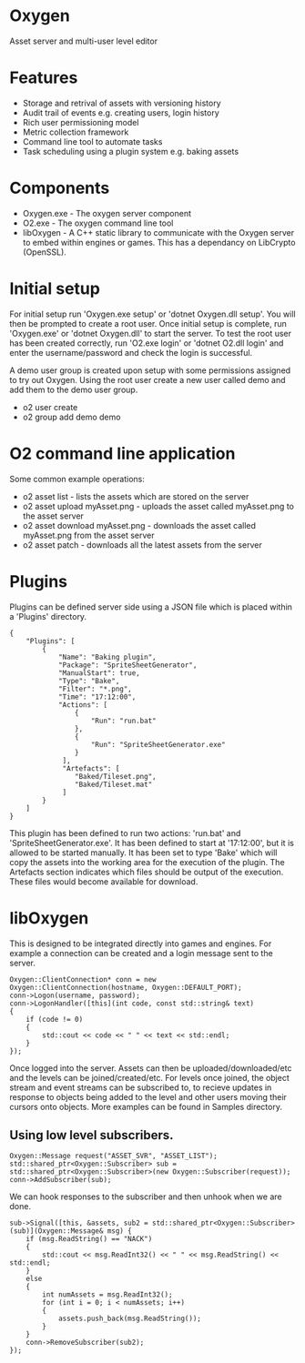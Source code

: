 # Oxygen
Asset server and multi-user level editor

# Features
* Storage and retrival of assets with versioning history
* Audit trail of events e.g. creating users, login history
* Rich user permissioning model
* Metric collection framework
* Command line tool to automate tasks
* Task scheduling using a plugin system e.g. baking assets

# Components
* Oxygen.exe - The oxygen server component
* O2.exe - The oxygen command line tool
* libOxygen - A C++ static library to communicate with the Oxygen server to embed within engines or games. This has a dependancy on LibCrypto (OpenSSL).

# Initial setup
For initial setup run 'Oxygen.exe setup' or 'dotnet Oxygen.dll setup'. You will then be prompted to create a root user. Once initial setup is complete, run 'Oxygen.exe' or 'dotnet Oxygen.dll' to start the server. To test the root user has been created correctly, run 'O2.exe login' or 'dotnet O2.dll login' and enter the username/password and check the login is successful.

A demo user group is created upon setup with some permissions assigned to try out Oxygen. Using the root user create a new user called demo and add them to the demo user group.
* o2 user create
* o2 group add demo demo

# O2 command line application
Some common example operations:
* o2 asset list - lists the assets which are stored on the server
* o2 asset upload myAsset.png - uploads the asset called myAsset.png to the asset server
* o2 asset download myAsset.png - downloads the asset called myAsset.png from the asset server
* o2 asset patch - downloads all the latest assets from the server

# Plugins
Plugins can be defined server side using a JSON file which is placed within a 'Plugins' directory.
```
{
    "Plugins": [
        {
            "Name": "Baking plugin",
            "Package": "SpriteSheetGenerator",
            "ManualStart": true,
            "Type": "Bake",
            "Filter": "*.png",
            "Time": "17:12:00",
            "Actions": [
                {
                    "Run": "run.bat"
                },
                {
                    "Run": "SpriteSheetGenerator.exe"
                }
             ],
             "Artefacts": [
                "Baked/Tileset.png",
                "Baked/Tileset.mat"
             ]
        }
    ]
}
```

This plugin has been defined to run two actions: 'run.bat' and 'SpriteSheetGenerator.exe'. It has been defined to start at '17:12:00', but it is allowed to be started manually. It has been set to type 'Bake' which will copy the assets into the working area for the execution of the plugin. The Artefacts section indicates which files should be output of the execution. These files would become available for download.

# libOxygen
This is designed to be integrated directly into games and engines. For example a connection can be created and a login message sent to the server.
```
Oxygen::ClientConnection* conn = new Oxygen::ClientConnection(hostname, Oxygen::DEFAULT_PORT);
conn->Logon(username, password);
conn->LogonHandler([this](int code, const std::string& text)
{
    if (code != 0)
    {
        std::cout << code << " " << text << std::endl;
    }
});
```
Once logged into the server. Assets can then be uploaded/downloaded/etc and the levels can be joined/created/etc. For levels once joined, the object stream and event streams can be subscribed to, to recieve updates in response to objects being added to the level and other users moving their cursors onto objects. More examples can be found in Samples directory.

## Using low level subscribers.
```
Oxygen::Message request("ASSET_SVR", "ASSET_LIST");
std::shared_ptr<Oxygen::Subscriber> sub = std::shared_ptr<Oxygen::Subscriber>(new Oxygen::Subscriber(request));
conn->AddSubscriber(sub);
```
We can hook responses to the subscriber and then unhook when we are done.
```
sub->Signal([this, &assets, sub2 = std::shared_ptr<Oxygen::Subscriber>(sub)](Oxygen::Message& msg) {
    if (msg.ReadString() == "NACK")
    {
        std::cout << msg.ReadInt32() << " " << msg.ReadString() << std::endl;
    }
    else
    {
        int numAssets = msg.ReadInt32();
        for (int i = 0; i < numAssets; i++)
        {
            assets.push_back(msg.ReadString());
        }
    }
    conn->RemoveSubscriber(sub2);
});
```

